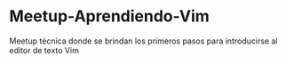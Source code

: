 # Meetup-Aprendiendo-Vim
Meetup técnica donde se brindan los primeros pasos para introducirse al editor de texto Vim
